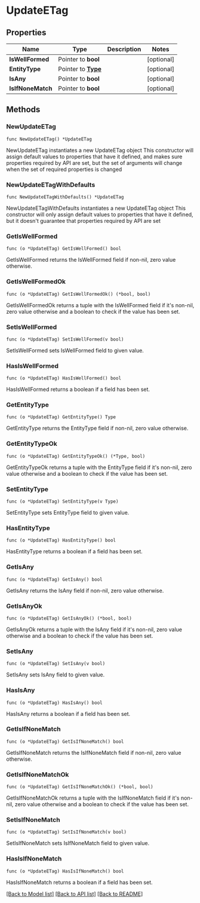 # UpdateETag

## Properties

Name | Type | Description | Notes
------------ | ------------- | ------------- | -------------
**IsWellFormed** | Pointer to **bool** |  | [optional] 
**EntityType** | Pointer to [**Type**](Type.md) |  | [optional] 
**IsAny** | Pointer to **bool** |  | [optional] 
**IsIfNoneMatch** | Pointer to **bool** |  | [optional] 

## Methods

### NewUpdateETag

`func NewUpdateETag() *UpdateETag`

NewUpdateETag instantiates a new UpdateETag object
This constructor will assign default values to properties that have it defined,
and makes sure properties required by API are set, but the set of arguments
will change when the set of required properties is changed

### NewUpdateETagWithDefaults

`func NewUpdateETagWithDefaults() *UpdateETag`

NewUpdateETagWithDefaults instantiates a new UpdateETag object
This constructor will only assign default values to properties that have it defined,
but it doesn't guarantee that properties required by API are set

### GetIsWellFormed

`func (o *UpdateETag) GetIsWellFormed() bool`

GetIsWellFormed returns the IsWellFormed field if non-nil, zero value otherwise.

### GetIsWellFormedOk

`func (o *UpdateETag) GetIsWellFormedOk() (*bool, bool)`

GetIsWellFormedOk returns a tuple with the IsWellFormed field if it's non-nil, zero value otherwise
and a boolean to check if the value has been set.

### SetIsWellFormed

`func (o *UpdateETag) SetIsWellFormed(v bool)`

SetIsWellFormed sets IsWellFormed field to given value.

### HasIsWellFormed

`func (o *UpdateETag) HasIsWellFormed() bool`

HasIsWellFormed returns a boolean if a field has been set.

### GetEntityType

`func (o *UpdateETag) GetEntityType() Type`

GetEntityType returns the EntityType field if non-nil, zero value otherwise.

### GetEntityTypeOk

`func (o *UpdateETag) GetEntityTypeOk() (*Type, bool)`

GetEntityTypeOk returns a tuple with the EntityType field if it's non-nil, zero value otherwise
and a boolean to check if the value has been set.

### SetEntityType

`func (o *UpdateETag) SetEntityType(v Type)`

SetEntityType sets EntityType field to given value.

### HasEntityType

`func (o *UpdateETag) HasEntityType() bool`

HasEntityType returns a boolean if a field has been set.

### GetIsAny

`func (o *UpdateETag) GetIsAny() bool`

GetIsAny returns the IsAny field if non-nil, zero value otherwise.

### GetIsAnyOk

`func (o *UpdateETag) GetIsAnyOk() (*bool, bool)`

GetIsAnyOk returns a tuple with the IsAny field if it's non-nil, zero value otherwise
and a boolean to check if the value has been set.

### SetIsAny

`func (o *UpdateETag) SetIsAny(v bool)`

SetIsAny sets IsAny field to given value.

### HasIsAny

`func (o *UpdateETag) HasIsAny() bool`

HasIsAny returns a boolean if a field has been set.

### GetIsIfNoneMatch

`func (o *UpdateETag) GetIsIfNoneMatch() bool`

GetIsIfNoneMatch returns the IsIfNoneMatch field if non-nil, zero value otherwise.

### GetIsIfNoneMatchOk

`func (o *UpdateETag) GetIsIfNoneMatchOk() (*bool, bool)`

GetIsIfNoneMatchOk returns a tuple with the IsIfNoneMatch field if it's non-nil, zero value otherwise
and a boolean to check if the value has been set.

### SetIsIfNoneMatch

`func (o *UpdateETag) SetIsIfNoneMatch(v bool)`

SetIsIfNoneMatch sets IsIfNoneMatch field to given value.

### HasIsIfNoneMatch

`func (o *UpdateETag) HasIsIfNoneMatch() bool`

HasIsIfNoneMatch returns a boolean if a field has been set.


[[Back to Model list]](../README.md#documentation-for-models) [[Back to API list]](../README.md#documentation-for-api-endpoints) [[Back to README]](../README.md)


